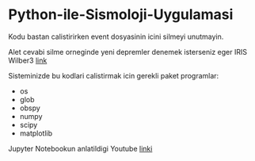 # Python-ile-Sismoloji-Uygulamasi

Kodu bastan calistirirken event dosyasinin icini silmeyi unutmayin.

Alet cevabi silme orneginde yeni depremler denemek isterseniz eger IRIS Wilber3 [link](http://ds.iris.edu/wilber3/find_event)

Sisteminizde bu kodlari calistirmak icin gerekli paket programlar:

* os
* glob
* obspy
* numpy
* scipy
* matplotlib

Jupyter Notebookun anlatildigi Youtube [linki](www.youtube.com)

